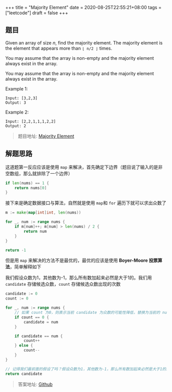 +++
title = "Majority Element"
date = 2020-08-25T22:55:21+08:00
tags = ["leetcode"]
draft = false
+++

<!--more-->

## 题目

Given an array of size *n*, find the majority element. The majority element is the element that appears more than `⌊ n/2 ⌋` times.

You may assume that the array is non-empty and the majority element always exist in the array.

You may assume that the array is non-empty and the majority element always exist in the array.

Example 1:

```text
Input: [3,2,3]
Output: 3
```

Example 2:

```text
Input: [2,2,1,1,1,2,2]
Output: 2
```

> 题目地址: [Majority Element](https://leetcode-cn.com/problems/majority-element/)

## 解题思路

这道题第一反应应该是使用 `map` 来解决，首先确定下边界（题目说了输入的是非空数组，那么就排除了一个边界）

```go
if len(nums) == 1 {
    return nums[0]
}
```

接下来是确定数据接口与算法，自然就是使用 `map`和 `for` 遍历下就可以求出众数了

```go
m := make(map[int]int, len(nums))

for _, num := range nums {
    if m[num]++; m[num] > len(nums) / 2 {
        return num
    }
}

return -1
```

但是用 `map` 来解决的方法不是最优的，最优的应该是使用 **Boyer-Moore 投票算法**，简单解释如下

我们假设众数为1，其他数为-1，那么所有数加起来必然是大于1的。我们用 `candidate` 存储候选众数，`count` 存储候选众数出现的次数

```go
candidate := 0
count := 0

for _, num := range nums {
    // 如果 count 为0，则表示当前 candidate 为众数的可能性降低，替换为当前的 num 作为新的 candidate
    if count == 0 {
        candidate = num
    }

    if candidate == num {
        count++
    } else {
        count--
    }
}

// 记得我们最前面的假设了吗？假设众数为1，其他数为-1，那么所有数加起来必然是大于1的。所以遍历完成后的候选众数必然是众数
return candidate
```

> 答案地址: [Github](https://github.com/helbing/leetcode/blob/master/array/majority_element.go)
